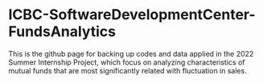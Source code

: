 # ICBC-SoftwareDevelopmentCenter-FundsAnalytics
This is the github page for backing up codes and data applied in the 2022 Summer Internship Project, which focus on analyzing characteristics of mutual funds that are most significantly related with fluctuation in sales.
